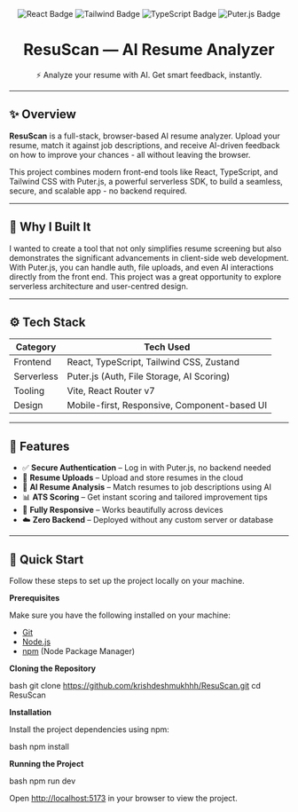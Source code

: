 <div align="center">
  <img alt="React Badge" src="https://img.shields.io/badge/React-4c84f3?style=for-the-badge&logo=react&logoColor=white">
  <img alt="Tailwind Badge" src="https://img.shields.io/badge/Tailwind-38B2AC?style=for-the-badge&logo=tailwind-css&logoColor=white">
  <img alt="TypeScript Badge" src="https://img.shields.io/badge/TypeScript-3178C6?style=for-the-badge&logo=typescript&logoColor=white">
  <img alt="Puter.js Badge" src="https://img.shields.io/badge/Puter.js-181758?style=for-the-badge&logoColor=white">

  <h1>ResuScan — AI Resume Analyzer</h1>
  <p>⚡ Analyze your resume with AI. Get smart feedback, instantly.</p>
</div>

---

## ✨ Overview

**ResuScan** is a full-stack, browser-based AI resume analyzer. Upload your resume, match it against job descriptions, and receive AI-driven feedback on how to improve your chances - all without leaving the browser.

This project combines modern front-end tools like React, TypeScript, and Tailwind CSS with Puter.js, a powerful serverless SDK, to build a seamless, secure, and scalable app - no backend required.

---

## 🧠 Why I Built It

I wanted to create a tool that not only simplifies resume screening but also demonstrates the significant advancements in client-side web development. With Puter.js, you can handle auth, file uploads, and even AI interactions directly from the front end. This project was a great opportunity to explore serverless architecture and user-centred design.

---

## ⚙️ Tech Stack

| Category      | Tech Used |
|---------------|-----------|
| Frontend      | React, TypeScript, Tailwind CSS, Zustand |
| Serverless    | Puter.js (Auth, File Storage, AI Scoring) |
| Tooling       | Vite, React Router v7 |
| Design        | Mobile-first, Responsive, Component-based UI |

---

## 🔋 Features

- ✅ **Secure Authentication** – Log in with Puter.js, no backend needed
- 📄 **Resume Uploads** – Upload and store resumes in the cloud
- 🤖 **AI Resume Analysis** – Match resumes to job descriptions using AI
- 📊 **ATS Scoring** – Get instant scoring and tailored improvement tips
- 📱 **Fully Responsive** – Works beautifully across devices
- ☁️ **Zero Backend** – Deployed without any custom server or database

---

## <a name="quick-start">🤸 Quick Start</a>

Follow these steps to set up the project locally on your machine.

**Prerequisites**

Make sure you have the following installed on your machine:

- [Git](https://git-scm.com/)
- [Node.js](https://nodejs.org/en)
- [npm](https://www.npmjs.com/) (Node Package Manager)

**Cloning the Repository**

bash
git clone https://github.com/krishdeshmukhhh/ResuScan.git
cd ResuScan


**Installation**

Install the project dependencies using npm:

bash
npm install


**Running the Project**

bash
npm run dev


Open [http://localhost:5173](http://localhost:5173) in your browser to view the project.

